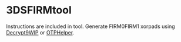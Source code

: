 # 3DSFIRMtool
Instructions are included in tool. Generate FIRM0FIRM1 xorpads using [Decrypt9WIP](https://github.com/d0k3/Decrypt9WIP) or [OTPHelper](https://github.com/d0k3/OTPHelper).
